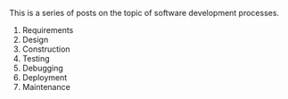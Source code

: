 This is a series of posts on the topic of software development processes.

1. Requirements
2. Design
3. Construction
4. Testing
5. Debugging
6. Deployment
7. Maintenance